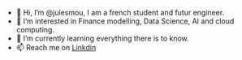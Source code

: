 - 👋 Hi, I’m @julesmou, I am a french student and futur engineer.
- 👀 I’m interested in Finance modelling, Data Science, AI and cloud computing.
- 🌱 I’m currently learning everything there is to know.
- 📫 Reach me on [Linkdin](https://www.linkedin.com/in/jules-mouradian-093153223/)

<!---
julesmou/julesmou is a ✨ special ✨ repository because its `README.md` (this file) appears on your GitHub profile.
You can click the Preview link to take a look at your changes.
--->
